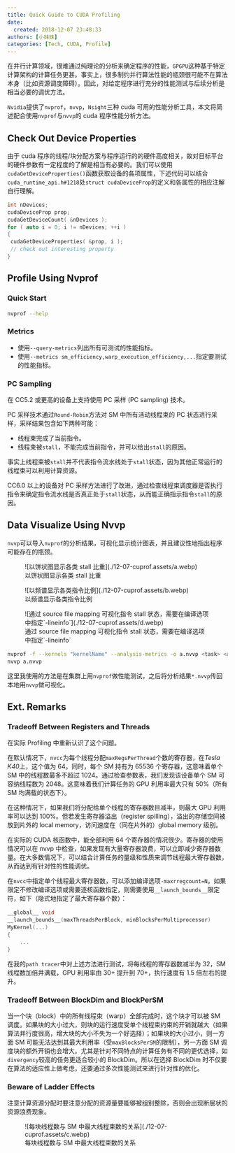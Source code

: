 ```yaml
---
title: Quick Guide to CUDA Profiling
date:
  created: 2018-12-07 23:48:33
authors: [小妹妹]
categories: [Tech, CUDA, Profile]
---
```


在并行计算领域，很难通过纯理论的分析来确定程序的性能，`GPGPU`这种基于特定计算架构的计算任务更甚。事实上，很多制约并行算法性能的瓶颈很可能不在算法本身（比如资源调度障碍）。因此，对给定程序进行充分的性能测试与后续分析是相当必要的调优方法。

`Nvidia`提供了`nvprof`，`nvvp`，`Nsight`三种 cuda 可用的性能分析工具，本文将简述配合使用`nvprof`与`nvvp`的 cuda 程序性能分析方法。

<!-- more -->

## Check Out Device Properties

由于 cuda 程序的线程/块分配方案与程序运行的的硬件高度相关，故对目标平台的硬件参数有一定程度的了解是相当有必要的。我们可以使用`cudaGetDeviceProperties()`函数获取设备的各项属性，下述代码可以结合`cuda_runtime_api.h#1218`处`struct cudaDeviceProp`的定义和各属性的相应注解自行理解。

```cpp
int nDevices;
cudaDeviceProp prop;
cudaGetDeviceCount( &nDevices );
for ( auto i = 0; i != nDevices; ++i )
{
 cudaGetDeviceProperties( &prop, i );
 // check out interesting property
}
```

## Profile Using Nvprof

### Quick Start

```bash
nvprof --help
```

### Metrics

* 使用`--query-metrics`列出所有可测试的性能指标。
* 使用`--metrics sm_efficiency,warp_execution_efficiency,...`指定要测试的性能指标。

### PC Sampling

在 CC5.2 或更高的设备上支持使用 PC 采样 (PC sampling) 技术。

PC 采样技术通过`Round-Robin`方法对 SM 中所有活动线程束的 PC 状态进行采样，采样结果包含如下两种可能：

* 线程束完成了当前指令。
* 线程束被`stall`，不能完成当前指令，并可以给出`stall`的原因。

事实上线程束被`stall`并不代表指令流水线处于`stall`状态，因为其他正常运行的线程束可以利用计算资源。

CC6.0 以上的设备对 PC 采样方法进行了改进，通过检查线程束调度器是否执行指令来确定指令流水线是否真正处于`stall`状态，从而能正确指示指令`stall`的原因。

## Data Visualize Using Nvvp

`nvvp`可以导入`nvprof`的分析结果，可视化显示统计图表，并且建议性地指出程序可能存在的瓶颈。

<figure markdown>
![以饼状图显示各类 stall 比重](./12-07-cuprof.assets/a.webp)
<figcaption>
    以饼状图显示各类 stall 比重
    </figcaption>
</figure>

<figure markdown>
![以频谱显示各类指令比例](./12-07-cuprof.assets/b.webp)
<figcaption>
    以频谱显示各类指令比例
</figcaption>
</figure>

<figure markdown>
![通过 source file mapping 可视化指令 stall 状态，需要在编译选项中指定`-lineinfo`](./12-07-cuprof.assets/d.webp)
<figcaption>
    通过 source file mapping 可视化指令 stall 状态，需要在编译选项中指定`-lineinfo`
    </figcaption>
</figure>

```bash
nvprof -f --kernels "kernelName" --analysis-metrics -o a.nvvp <task> <args>
nvvp a.nvvp
```

这里我使用的方法是在集群上用`nvprof`做性能测试，之后将分析结果`*.nvvp`传回本地用`nvvp`做可视化。

## Ext. Remarks

### Tradeoff Between Registers and Threads

在实际 Profiling 中重新认识了这个问题。

在默认情况下，`nvcc`为每个线程分配`maxRegsPerThread`个数的寄存器，在*Tesla K40*上，这个值为 64。同时，每个 SM 持有为 65536 个寄存器，这意味着单个 SM 中的线程数最多不超过 1024。通过检查参数表，我们发现该设备单个 SM 可容纳线程数为 2048。这意味着我们计算任务的 GPU 利用率最大只有 50%（所有 SM 均满载的状态下）。

在这种情况下，如果我们将分配给单个线程的寄存器数目减半，则最大 GPU 利用率可以达到 100%。但若发生寄存器溢出（register spilling），溢出的存储空间被放到片外的 local memory，访问速度在（同在片外的）global memory 级别。

在实际的 CUDA 核函数中，能全部利用 64 个寄存器的情况很少。寄存器的使用情况可以在 nvvp 中检查，如果发现有大量寄存器浪费，可以立即减少寄存器数量。在大多数情况下，可以结合计算任务的量级和性质来调节线程最大寄存器数，从而达到有针对性的性能调优。

在`nvcc`中指定单个线程最大寄存器数，可以添加编译选项`-maxrregcount=N`。如果限定不修改编译选项或需要逐核函数指定，则需要使用`__launch_bounds__`限定符，如下（隐式地指定了最大寄存器个数）：

```cpp
__global__ void
__launch_bounds__(maxThreadsPerBlock, minBlocksPerMultiprocessor)
MyKernel(...)
{
    ...
}
```

在我的`path tracer`中对上述方法进行测试，将每线程的寄存器数减半为 32，SM 线程数加倍并满载，GPU 利用率由 30+ 提升到 70+，执行速度有 1.5 倍左右的提升。

### Tradeoff Between BlockDim and BlockPerSM

当一个块（block）中的所有线程束（warp）全部完成时，这个块才可以被 SM 调度。如果块的大小过大，则块的运行速度受单个线程束约束的开销就越大（如果算法并行度很高，增大块的大小不失为一个好选择）；如果块的大小过小，则一方面 SM 可能无法达到其最大利用率（受`maxBlocksPerSM`的限制），另一方面 SM 调度块的额外开销也会增大。尤其是针对不同特点的计算任务有不同的更优选择，如`divergency`较高的任务更适合较小的 BlockDim。所以在选择 BlockDim 时不仅要在算法的适应性上做考虑，还要通过多次性能测试来进行针对性的优化。

### Beware of Ladder Effects

注意计算资源分配时要注意分配的资源量要能够被组别整除，否则会出现断层状的资源浪费现象。

<figure markdown>
![每块线程数与 SM 中最大线程束数的关系](./12-07-cuprof.assets/c.webp)
<figcaption>
    每块线程数与 SM 中最大线程束数的关系
</figcaption>
</figure>
